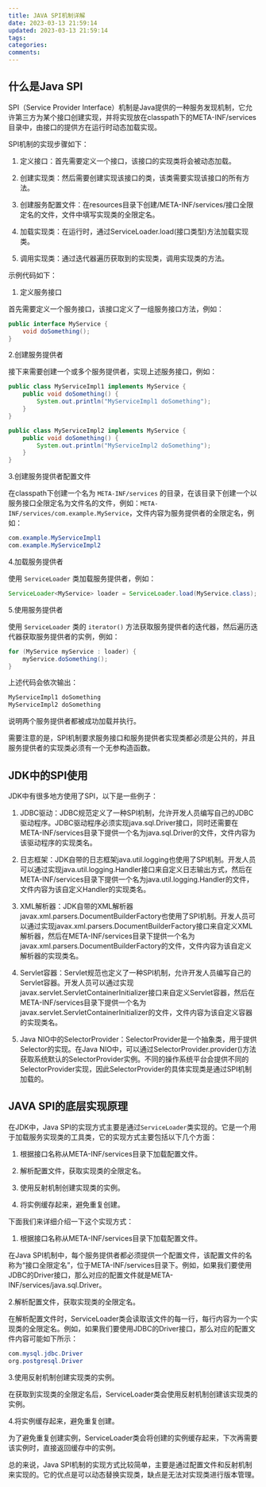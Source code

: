 ```yaml
---
title: JAVA SPI机制详解
date: 2023-03-13 21:59:14
updated: 2023-03-13 21:59:14
tags:
categories:
comments:
---
```


## 什么是Java SPI

SPI（Service Provider Interface）机制是Java提供的一种服务发现机制，它允许第三方为某个接口创建实现，并将实现放在classpath下的META-INF/services目录中，由接口的提供方在运行时动态加载实现。
<!-- more -->
SPI机制的实现步骤如下：

1. 定义接口：首先需要定义一个接口，该接口的实现类将会被动态加载。

2. 创建实现类：然后需要创建实现该接口的类，该类需要实现该接口的所有方法。

3. 创建服务配置文件：在resources目录下创建/META-INF/services/接口全限定名的文件，文件中填写实现类的全限定名。

4. 加载实现类：在运行时，通过ServiceLoader.load(接口类型)方法加载实现类。

5. 调用实现类：通过迭代器遍历获取到的实现类，调用实现类的方法。

示例代码如下：

1. 定义服务接口

首先需要定义一个服务接口，该接口定义了一组服务接口方法，例如：

```java
public interface MyService {
    void doSomething();
}
```

2.创建服务提供者

接下来需要创建一个或多个服务提供者，实现上述服务接口，例如：

```java
public class MyServiceImpl1 implements MyService {
    public void doSomething() {
        System.out.println("MyServiceImpl1 doSomething");
    }
}

public class MyServiceImpl2 implements MyService {
    public void doSomething() {
        System.out.println("MyServiceImpl2 doSomething");
    }
}
```

3.创建服务提供者配置文件

在classpath下创建一个名为 `META-INF/services` 的目录，在该目录下创建一个以服务接口全限定名为文件名的文件，例如：`META-INF/services/com.example.MyService`，文件内容为服务提供者的全限定名，例如：

```java
com.example.MyServiceImpl1
com.example.MyServiceImpl2
```

4.加载服务提供者

使用 `ServiceLoader` 类加载服务提供者，例如：

```java
ServiceLoader<MyService> loader = ServiceLoader.load(MyService.class);
```

5.使用服务提供者

使用 `ServiceLoader` 类的 `iterator()` 方法获取服务提供者的迭代器，然后遍历迭代器获取服务提供者的实例，例如：

```java
for (MyService myService : loader) {
    myService.doSomething();
}
```

上述代码会依次输出：

```java
MyServiceImpl1 doSomething
MyServiceImpl2 doSomething
```

说明两个服务提供者都被成功加载并执行。

需要注意的是，SPI机制要求服务接口和服务提供者实现类都必须是公共的，并且服务提供者的实现类必须有一个无参构造函数。

## JDK中的SPI使用

JDK中有很多地方使用了SPI，以下是一些例子：

1. JDBC驱动：JDBC规范定义了一种SPI机制，允许开发人员编写自己的JDBC驱动程序。JDBC驱动程序必须实现java.sql.Driver接口，同时还需要在META-INF/services目录下提供一个名为java.sql.Driver的文件，文件内容为该驱动程序的实现类名。

2. 日志框架：JDK自带的日志框架java.util.logging也使用了SPI机制。开发人员可以通过实现java.util.logging.Handler接口来自定义日志输出方式，然后在META-INF/services目录下提供一个名为java.util.logging.Handler的文件，文件内容为该自定义Handler的实现类名。

3. XML解析器：JDK自带的XML解析器javax.xml.parsers.DocumentBuilderFactory也使用了SPI机制。开发人员可以通过实现javax.xml.parsers.DocumentBuilderFactory接口来自定义XML解析器，然后在META-INF/services目录下提供一个名为javax.xml.parsers.DocumentBuilderFactory的文件，文件内容为该自定义解析器的实现类名。

4. Servlet容器：Servlet规范也定义了一种SPI机制，允许开发人员编写自己的Servlet容器。开发人员可以通过实现javax.servlet.ServletContainerInitializer接口来自定义Servlet容器，然后在META-INF/services目录下提供一个名为javax.servlet.ServletContainerInitializer的文件，文件内容为该自定义容器的实现类名。

5. Java NIO中的SelectorProvider：SelectorProvider是一个抽象类，用于提供Selector的实现。在Java NIO中，可以通过SelectorProvider.provider()方法获取系统默认的SelectorProvider实例。不同的操作系统平台会提供不同的SelectorProvider实现，因此SelectorProvider的具体实现类是通过SPI机制加载的。

## JAVA SPI的底层实现原理

在JDK中，Java SPI的实现方式主要是通过`ServiceLoader`类实现的。它是一个用于加载服务实现类的工具类，它的实现方式主要包括以下几个方面：

1. 根据接口名称从META-INF/services目录下加载配置文件。

2. 解析配置文件，获取实现类的全限定名。

3. 使用反射机制创建实现类的实例。

4. 将实例缓存起来，避免重复创建。

下面我们来详细介绍一下这个实现方式：

1. 根据接口名称从META-INF/services目录下加载配置文件。

在Java SPI机制中，每个服务提供者都必须提供一个配置文件，该配置文件的名称为“接口全限定名”，位于META-INF/services目录下。例如，如果我们要使用JDBC的Driver接口，那么对应的配置文件就是META-INF/services/java.sql.Driver。

2.解析配置文件，获取实现类的全限定名。

在解析配置文件时，ServiceLoader类会读取该文件的每一行，每行内容为一个实现类的全限定名。例如，如果我们要使用JDBC的Driver接口，那么对应的配置文件内容可能如下所示：

```java
com.mysql.jdbc.Driver
org.postgresql.Driver
```

3.使用反射机制创建实现类的实例。

在获取到实现类的全限定名后，ServiceLoader类会使用反射机制创建该实现类的实例。

4.将实例缓存起来，避免重复创建。

为了避免重复创建实例，ServiceLoader类会将创建的实例缓存起来，下次再需要该实例时，直接返回缓存中的实例。

总的来说，Java SPI机制的实现方式比较简单，主要是通过配置文件和反射机制来实现的。它的优点是可以动态替换实现类，缺点是无法对实现类进行版本管理。
